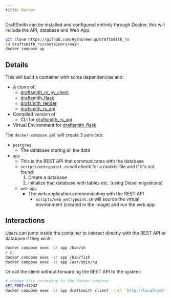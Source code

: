 ```yaml
---
title: Docker
---
```


DraftSmith can be installed and configured entirely through Docker,
this will include the API, database and Web App:

```bash
git clone https://github.com/RyanGreenup/draftsmith_rs
cd draftsmith_rs/containers/main
docker compose up
```

## Details

This will build a container with some dependencies and:

- A clone of:
    - [draftsmith_rs_py_client](https://github.com/RyanGreenup/draftsmith_rs_py_client)
    - [draftsmith_flask](https://github.com/RyanGreenup/draftsmith_flask)
    - [drafsmith_render](https://github.com/RyanGreenup/draftsmith_render)
    - [drafsmith_rs_api](https://github.com/RyanGreenup/draftsmith_rs_api)
- Compiled version of
    - CLI for [draftsmith_rs_api](https://github.com/RyanGreenup/draftsmith_rs_api)
- Virtual Environment for [draftsmith_flask](https://github.com/RyanGreenup/draftsmith_flask)

The `docker-compose.yml` will create 3 services:

- `postgres`
    -  The database storing all the data
- `app`
    - This is the REST API that communicates with the database
    - `scripts/entrypoint.sh` will check for a marker file and if it's not found:
        1. Create a database
        2. Initialize that database with tables etc. (using Diesel migrations)
    - `web-app`
        - The web application communicating with the REST API
            - `scripts/web_entrypoint.sh` will source the virtual environment (created in the image) and run the web app

## Interactions

Users can jump inside the container to interact directly with the REST API or database if they wish:

```bash
docker compose exec -it app /bin/sh
# Or
docker compose exec -it app /bin/fish
docker compose exec -it app /usr/sbin/nu
```

Or call the client without forwarding the REST API to the system:

```bash
# change this according to the docker-compose
API_PORT=37242
docker compose exec -it app draftsmith client --url 'http://localhost:'$API_PORT notes tree | jq
```

